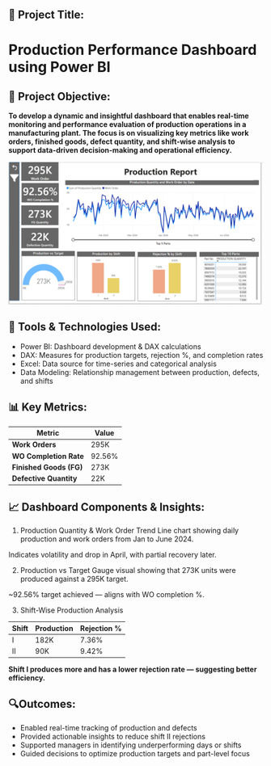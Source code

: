 ## 📌 Project Title:
# Production Performance Dashboard using Power BI

## 🎯 Project Objective:
**To develop a dynamic and insightful dashboard that enables real-time monitoring and performance evaluation of production operations in a manufacturing plant. The focus is on visualizing key metrics like work orders, finished goods, defect quantity, and shift-wise analysis to support data-driven decision-making and operational efficiency.**

![Production Dashboard](/Production%20Analysis/images/Production_dash.png)

## 🧰 Tools & Technologies Used:
- Power BI: Dashboard development & DAX calculations
- DAX: Measures for production targets, rejection %, and completion rates
- Excel: Data source for time-series and categorical analysis
- Data Modeling: Relationship management between production, defects, and shifts


## 📊 Key Metrics:
| Metric                  | Value  |
|-------------------------|--------|
| **Work Orders**         | 295K   |
| **WO Completion Rate**  | 92.56% |
| **Finished Goods (FG)** | 273K   |
| **Defective Quantity**  | 22K    |

## 📈 Dashboard Components & Insights:
1. Production Quantity & Work Order Trend
Line chart showing daily production and work orders from Jan to June 2024.

Indicates volatility and drop in April, with partial recovery later.

2. Production vs Target
Gauge visual showing that 273K units were produced against a 295K target.

~92.56% target achieved — aligns with WO completion %.

3. Shift-Wise Production Analysis

| Shift | Production | Rejection % |
|-------|------------|-------------|
| I     | 182K       | 7.36%       |
| II    | 90K        | 9.42%       |

**Shift I produces more and has a lower rejection rate — suggesting better efficiency.**

## 🔍Outcomes:
- Enabled real-time tracking of production and defects
- Provided actionable insights to reduce shift II rejections
- Supported managers in identifying underperforming days or shifts
- Guided decisions to optimize production targets and part-level focus